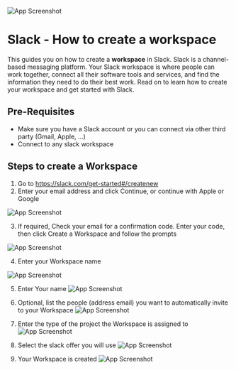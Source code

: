 
![App Screenshot](https://jdd-githup-readme-files.s3.us-east-1.amazonaws.com/slack_new_workspace/0.jpg)


# Slack - How to create a workspace

This guides you on how to create a **workspace** in Slack. Slack is a channel-based messaging platform. Your Slack workspace is where people can work together, connect all their software tools and services, and find the information they need to do their best work. Read on to learn how to create your workspace and get started with Slack.

## Pre-Requisites
- Make sure you have a Slack account or you can connect via other third party (Gmail, Apple, ...)
- Connect to any slack workspace





## Steps to create a Workspace
1. Go to https://slack.com/get-started#/createnew 
2. Enter your email address and click Continue, or continue with Apple or Google

![App Screenshot](https://jdd-githup-readme-files.s3.us-east-1.amazonaws.com/slack_new_workspace/1.jpg)

3. If required, Check your email for a confirmation code. Enter your code, then click Create a Workspace and follow the prompts

![App Screenshot](https://jdd-githup-readme-files.s3.us-east-1.amazonaws.com/slack_new_workspace/2.jpg)

4. Enter your Workspace name

![App Screenshot](https://jdd-githup-readme-files.s3.us-east-1.amazonaws.com/slack_new_workspace/3.jpg)

5. Enter Your name
![App Screenshot](https://jdd-githup-readme-files.s3.us-east-1.amazonaws.com/slack_new_workspace/4.jpg)

6. Optional, list the people (address email) you want to automatically invite to your Workspace
![App Screenshot](https://jdd-githup-readme-files.s3.us-east-1.amazonaws.com/slack_new_workspace/5.jpg)

7. Enter the type of the project the Workspace is assigned to
![App Screenshot](https://jdd-githup-readme-files.s3.us-east-1.amazonaws.com/slack_new_workspace/6.jpg)

8. Select the slack offer you will use
![App Screenshot](https://jdd-githup-readme-files.s3.us-east-1.amazonaws.com/slack_new_workspace/7.jpg)

9. Your Workspace is created
![App Screenshot](https://jdd-githup-readme-files.s3.us-east-1.amazonaws.com/slack_new_workspace/8.jpg)